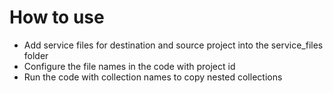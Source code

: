 # How to use

- Add service files for destination and source project into the service_files folder
- Configure the file names in the code with project id
- Run the code with collection names to copy nested collections
